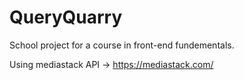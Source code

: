 # QueryQuarry

School project for a course in front-end fundementals. 

Using mediastack API -> https://mediastack.com/
